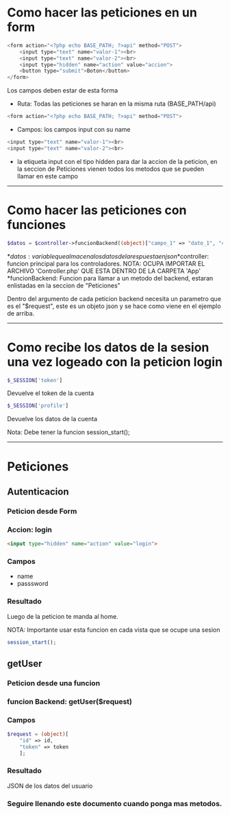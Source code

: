 # Como hacer las peticiones en un form

```php
<form action="<?php echo BASE_PATH; ?>api" method="POST">
    <input type="text" name="valor-1"><br>
    <input type="text" name="valor-2"><br>
    <input type="hidden" name="action" value="accion">
    <button type="submit">Boton</button>
</form>
```
Los campos deben estar de esta forma

* Ruta: Todas las peticiones se haran en la misma ruta (BASE_PATH/api)
```php
<form action="<?php echo BASE_PATH; ?>api" method="POST">
```

* Campos: los campos input con su name
```php
<input type="text" name="valor-1"><br>
<input type="text" name="valor-2"><br>
```

* la etiqueta input con el tipo hidden para dar la accion de la peticion, en la seccion de Peticiones vienen todos los metodos que se pueden llamar en este campo

<hr>

# Como hacer las peticiones con funciones

```php
$datos = $controller->funcionBackend((object)["campo_1" => "dato_1", "campo_2" => "dato_2"])
```

*$datos: variable que almacena los datos de la respuesta en json
*$controller: funcion principal para los controladores. NOTA: OCUPA IMPORTAR EL ARCHIVO 'Controller.php' QUE ESTA DENTRO DE LA CARPETA 'App'
*funcionBackend: Funcion para llamar a un metodo del backend, estaran enlistadas en la seccion de "Peticiones"

Dentro del argumento de cada peticion backend necesita un parametro que es el "$request", este es un objeto json y se hace como viene en el ejemplo de arriba.

<hr>

# Como recibe los datos de la sesion una vez logeado con la peticion login

```php
$_SESSION['token']
```

Devuelve el token de la cuenta

```php
$_SESSION['profile']
```

Devuelve los datos de la cuenta

Nota: Debe tener la funcion session_start();

<hr>

# Peticiones

## Autenticacion

### Peticion desde Form

### Accion: login

```html
<input type="hidden" name="action" value="login">
```

### Campos

* name
* passsword

### Resultado

Luego de la peticion te manda al home.

NOTA: Importante usar esta funcion en cada vista que se ocupe una sesion

```php
session_start();
```

## getUser

### Peticion desde una funcion

### funcion Backend: getUser($request)

### Campos

```php
$request = (object)[
    "id" => id,
    "token" => token
    ];
```

### Resultado

JSON de los datos del usuario

### Seguire llenando este documento cuando ponga mas metodos.